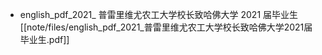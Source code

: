 - english_pdf_2021_ 普雷里维尤农工大学校长致哈佛大学 2021 届毕业生
[[note/files/english_pdf_2021_普雷里维尤农工大学校长致哈佛大学2021届毕业生.pdf]]
